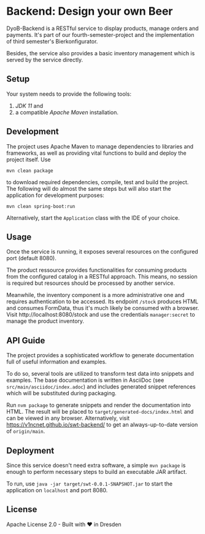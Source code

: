 Backend: Design your own Beer
=============================

DyoB-Backend is a RESTful service to display products, manage orders and
payments. It's part of our fourth-semester-project and the implementation of
third semester's Bierkonfigurator.

Besides, the service also provides a basic inventory management which is served
by the service directly.


Setup
-----

Your system needs to provide the following tools:

1. _JDK 11_ and
2. a compatible _Apache Maven_ installation.


Development
-----------

The project uses Apache Maven to manage dependencies to libraries and
frameworks, as well as providing vital functions to build and deploy the project
itself. Use

```shell
mvn clean package
```

to download required dependencies, compile, test and build the project. The
following will do almost the same steps but will also start the application for
development purposes:

```shell
mvn clean spring-boot:run
```

Alternatively, start the `Application` class with the IDE of your choice.


Usage
-----

Once the service is running, it exposes several resources on the configured
port (default 8080).

The product ressource provides functionalities for consuming products from the
configured catalog in a RESTful approach. This means, no session is required but
resources should be processed by another service.

Meanwhile, the inventory component is a more administrative one and requires
authentication to be accessed. Its endpoint `/stock` produces HTML and consumes
FormData, thus it's much likely be consumed with a browser. Visit
http://localhost:8080/stock and use the credentials `manager:secret` to manage
the product inventory.


API Guide
---------

The project provides a sophisticated workflow to generate documentation full of
useful information and examples.

To do so, several tools are utilized to transform test data into snippets and
examples. The base documentation is written in AsciiDoc
(see `src/main/asciidoc/index.adoc`) and includes generated snippet references
which will be substituted during packaging.

Run `nvm package` to generate snippets and render the documentation into HTML.
The result will be placed to `target/generated-docs/index.html` and can be
viewed in any browser. Alternatively, visit
https://v1ncnet.github.io/swt-backend/ to get an always-up-to-date version of
`origin/main`.


Deployment
----------

Since this service doesn't need extra software, a simple `mvn package` is enough
to perform necessary steps to build an executable JAR artifact.

To run, use `java -jar target/swt-0.0.1-SNAPSHOT.jar` to start the application
on `localhost` and port 8080.


License
-------

Apache License 2.0 - Built with :heart: in Dresden
